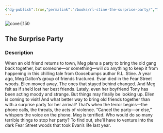 ```yaml
---
{"dg-publish":true,"permalink":"/books/rl-stine-the-surprise-party/","title":"\"The Surprise Party\"","tags":["horror","thriller","childrens"]}
---
```




![cover|150](http://books.google.com/books/content?id=yO7WDwAAQBAJ&printsec=frontcover&img=1&zoom=1&edge=curl&source=gbs_api)

## The Surprise Party

### Description

When an old friend returns to town, Meg plans a party to bring the old gang back together, but someone—or something—will do anything to keep it from happening in this chilling tale from Goosebumps author R.L. Stine. A year ago, Meg Dalton’s group of friends fractured. Evan died in the Fear Street woods. Ellen moved away. The ones that stayed behind changed. And Meg felt as if she’d lost her best friends. Lately, even her boyfriend Tony has been acting moody and strange. But things may finally be looking up. Ellen is coming to visit! And what better way to bring old friends together than with a surprise party for her arrival? That’s when the terror begins—the phone calls, the threats, the acts of violence. “Cancel the party—or else,” whispers the voice on the phone. Meg is terrified. Who would do so many terrible things to stop her party? To find out, she’ll have to venture into the dark Fear Street woods that took Evan’s life last year.
```